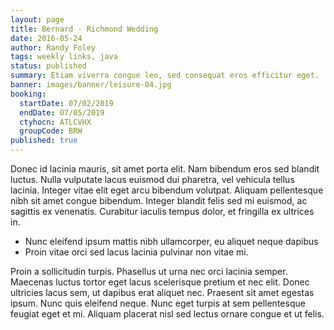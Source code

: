 ```yaml
---
layout: page
title: Bernard - Richmond Wedding
date: 2016-05-24
author: Randy Foley
tags: weekly links, java
status: published
summary: Etiam viverra congue leo, sed consequat eros efficitur eget.
banner: images/banner/leisure-04.jpg
booking:
  startDate: 07/02/2019
  endDate: 07/05/2019
  ctyhocn: ATLCVHX
  groupCode: BRW
published: true
---
```

Donec id lacinia mauris, sit amet porta elit. Nam bibendum eros sed blandit luctus. Nulla vulputate lacus euismod dui pharetra, vel vehicula tellus lacinia. Integer vitae elit eget arcu bibendum volutpat. Aliquam pellentesque nibh sit amet congue bibendum. Integer blandit felis sed mi euismod, ac sagittis ex venenatis. Curabitur iaculis tempus dolor, et fringilla ex ultrices in.

* Nunc eleifend ipsum mattis nibh ullamcorper, eu aliquet neque dapibus
* Proin vitae orci sed lacus lacinia pulvinar non vitae mi.

Proin a sollicitudin turpis. Phasellus ut urna nec orci lacinia semper. Maecenas luctus tortor eget lacus scelerisque pretium et nec elit. Donec ultricies lacus sem, ut dapibus erat aliquet nec. Praesent sit amet egestas ipsum. Nunc quis eleifend neque. Nunc eget turpis at sem pellentesque feugiat eget et mi. Aliquam placerat nisl sed lectus ornare congue et ut felis.

